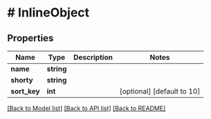 # # InlineObject

## Properties

Name | Type | Description | Notes
------------ | ------------- | ------------- | -------------
**name** | **string** |  |
**shorty** | **string** |  |
**sort_key** | **int** |  | [optional] [default to 10]

[[Back to Model list]](../../README.md#models) [[Back to API list]](../../README.md#endpoints) [[Back to README]](../../README.md)
